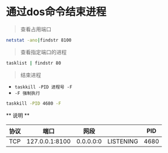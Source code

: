 # 通过dos命令结束进程

> 查看占用端口

```bash
netstat -ano|findstr 8100
```

> 查看指定端口的进程

```bash
tasklist | findstr 80
```

> 结束进程
* `taskkill -PID 进程号 -F `
* `-F 强制执行`

```bash
taskkill -PID 4680 -F
```

** 说明 **

|协议|端口|网段| |PID|
|--|--|--|--|--|
|TCP  |  127.0.0.1:8100     |    0.0.0.0:0      |        LISTENING   |    4680|
